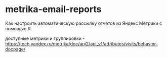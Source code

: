 # metrika-email-reports
Как настроить автоматическую рассылку отчетов из Яндекс Метрики с помощью R

доступные метрики и группировки - https://tech.yandex.ru/metrika/doc/api2/api_v1/attributes/visits/behavior-docpage/
